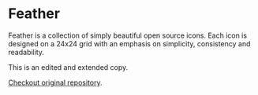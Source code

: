 Feather
=====

Feather is a collection of simply beautiful open source icons. Each icon is designed on a 24x24 grid with an emphasis on simplicity, consistency and readability.

This is an edited and extended copy.

[Checkout original repository](https://github.com/feathericons/feather).
